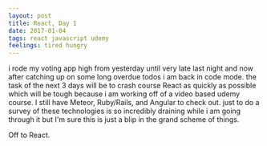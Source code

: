 ```yaml
---
layout: post
title: React, Day 1
date: 2017-01-04
tags: react javascript udemy
feelings: tired hungry
---
```


i rode my voting app high from yesterday until very late last night and now after catching up on some long overdue todos i am back in code mode. the task of the next 3 days will be to crash course React as quickly as possible which will be tough because i am working off of a video based udemy course. I still have Meteor, Ruby/Rails, and Angular to check out. just to do a survey of these technologies is so incredibly draining while i am going through it but I'm sure this is just a blip in the grand scheme of things.

Off to React.

